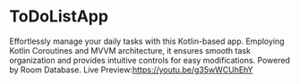 # ToDoListApp
Effortlessly manage your daily tasks with this Kotlin-based app. Employing Kotlin Coroutines and MVVM architecture, it ensures smooth task organization and provides intuitive controls for easy modifications. Powered by Room Database.
Live Preview:https://youtu.be/g35wWCUhEhY

